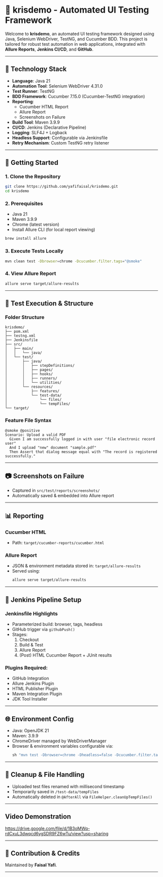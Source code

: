 # 🌲 krisdemo - Automated UI Testing Framework

Welcome to **krisdemo**, an automated UI testing framework designed using Java, Selenium WebDriver, TestNG, and Cucumber BDD. This project is tailored for robust test automation in web applications, integrated with **Allure Reports**, **Jenkins CI/CD**, and **GitHub**.

---

## 🧰 Technology Stack

- **Language**: Java 21
- **Automation Tool**: Selenium WebDriver 4.31.0
- **Test Runner**: TestNG
- **BDD Framework**: Cucumber 7.15.0 (Cucumber-TestNG integration)
- **Reporting**:
  - Cucumber HTML Report
  - Allure Report
  - Screenshots on Failure
- **Build Tool**: Maven 3.9.9
- **CI/CD**: Jenkins (Declarative Pipeline)
- **Logging**: SLF4J + Logback
- **Headless Support**: Configurable via Jenkinsfile
- **Retry Mechanism**: Custom TestNG retry listener

---

## 🏁 Getting Started

### 1. Clone the Repository

```bash
git clone https://github.com/yafifaisal/krisdemo.git
cd krisdemo
```

### 2. Prerequisites

- Java 21
- Maven 3.9.9
- Chrome (latest version)
- Install Allure CLI (for local report viewing)

```bash
brew install allure
```

### 3. Execute Tests Locally

```bash
mvn clean test -Dbrowser=chrome -Dcucumber.filter.tags="@smoke"
```

### 4. View Allure Report

```bash
allure serve target/allure-results
```

---

## 🧪 Test Execution & Structure

### Folder Structure

```
krisdemo/
├── pom.xml
├── testng.xml
├── Jenkinsfile
├── src/
│   ├── main/
│   │   └── java/
│   └── test/
│       ├── java/
│       │   ├── stepDefinitions/
│       │   ├── pages/
│       │   ├── hooks/
│       │   ├── runners/
│       │   └── utilities/
│       └── resources/
│           ├── features/
│           └── test-data/
│               └── files/
│               └── tempFiles/
└── target/
```

### Feature File Syntax

```gherkin
@smoke @positive
Scenario: Upload a valid PDF
  Given I am successfully logged in with user "file electronic record user"
  And I upload "new" document "sample.pdf"
  Then Assert that dialog message equal with "The record is registered successfully."
```

---

## 📷 Screenshots on Failure

- Captured in `src/test/reports/screenshots/`
- Automatically saved & embedded into Allure report

---

## 📊 Reporting

### Cucumber HTML

- Path: `target/cucumber-reports/cucumber.html`

### Allure Report

- JSON & environment metadata stored in: `target/allure-results`
- Served using:
  ```bash
  allure serve target/allure-results
  ```

---

## 🤖 Jenkins Pipeline Setup

### Jenkinsfile Highlights

- Parameterized build: browser, tags, headless
- GitHub trigger via `githubPush()`
- Stages:
  1. Checkout
  2. Build & Test
  3. Allure Report
  4. (Post) HTML Cucumber Report + JUnit results

### Plugins Required:

- GitHub Integration
- Allure Jenkins Plugin
- HTML Publisher Plugin
- Maven Integration Plugin
- JDK Tool Installer

---

## 🌐 Environment Config

- Java: OpenJDK 21
- Maven: 3.9.9
- ChromeDriver managed by WebDriverManager
- Browser & environment variables configurable via:
  ```groovy
  sh "mvn test -Dbrowser=chrome -Dheadless=false -Dcucumber.filter.tags='@smoke'"
  ```

---

## 🧼 Cleanup & File Handling

- Uploaded test files renamed with millisecond timestamp
- Temporarily saved in `/test-data/tempFiles`
- Automatically deleted in `@AfterAll` via `FileHelper.cleanUpTempFiles()`

---

## Video Demonstration

https://drive.google.com/file/d/1B3oMWq-rdCxuL3dwqcd6ygSDR9FZ6wTu/view?usp=sharing

---

## 🤝 Contribution & Credits

Maintained by **Faisal Yafi**.

---
